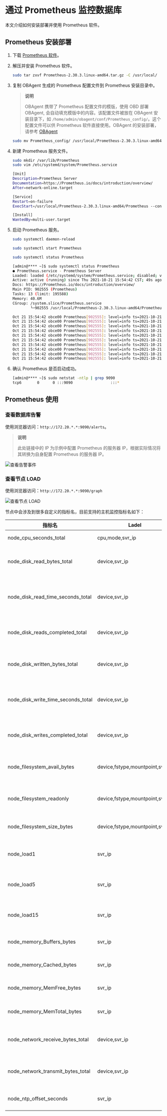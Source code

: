 # 通过 Prometheus 监控数据库

本文介绍如何安装部署并使用 Prometheus 软件。

## Prometheus 安装部署

1. 下载 [Prometheus 软件](https://Prometheus.io/download/)。

2. 解压并安装 Prometheus 软件。

    ```bash
    sudo tar zxvf Prometheus-2.30.3.linux-amd64.tar.gz -C /usr/local/
    ```

3. 复制 OBAgent 生成的 Prometheus 配置文件到 Prometheus 安装目录中。

    >**说明**
    >
    >OBAgent 携带了 Prometheus 配置文件的模版，使用 OBD 部署 OBAgent, 会自动填充模版中的内容。该配置文件被放在 OBAgent 安装目录下，如 `/home/admin/obagent/conf/Prometheus_config/`。这个配置文件可以供 Prometheus 软件直接使用。OBAgent 的安装部署，请参考 [OBAgent](../../../../18.supporting-tools/2.ob-agent/3.install-and-deploy-obagent/1.install-obagent.md)

    ```bash
    sudo mv Prometheus_config/ /usr/local/Prometheus-2.30.3.linux-amd64/
    ```

4. 新建 Prometheus 服务文件。

    ```bash
    sudo mkdir /var/lib/Prometheus
    sudo vim /etc/systemd/system/Prometheus.service

    [Unit]
    Description=Prometheus Server
    Documentation=https://Prometheus.io/docs/introduction/overview/
    After=network-online.target

    [Service]
    Restart=on-failure
    ExecStart=/usr/local/Prometheus-2.30.3.linux-amd64/Prometheus --config.file=/usr/local/Prometheus-2.30.3.linux-amd64/Prometheus_config/Prometheus.yaml --storage.tsdb.path=/var/lib/Prometheus --web.enable-lifecycle --web.external-url=http://172.20.*.*:9090

    [Install]
    WantedBy=multi-user.target
    ```

5. 启动 Prometheus 服务。

    ```bash
    sudo systemctl daemon-reload

    sudo systemctl start Prometheus

    sudo systemctl status Prometheus

    [admin@**** ~]$ sudo systemctl status Prometheus
    ● Prometheus.service - Prometheus Server
    Loaded: loaded (/etc/systemd/system/Prometheus.service; disabled; vendor preset: disabled)
    Active: active (running) since Thu 2021-10-21 15:54:42 CST; 49s ago
    Docs: https://Prometheus.io/docs/introduction/overview/
    Main PID: 902555 (Prometheus)
    Tasks: 13 (limit: 195588)
    Memory: 40.6M
    CGroup: /system.slice/Prometheus.service
            └─902555 /usr/local/Prometheus-2.30.3.linux-amd64/Prometheus --config.file=/usr/local/Prometheus-2.30.3.linux-amd64/Prometheus_config/Prometheus.yaml --storage.tsdb.path=/var/lib/Prometheus --web.enable-lifecycle --web.external-url=http://172.20.*.*:9090

    Oct 21 15:54:42 obce00 Prometheus[902555]: level=info ts=2021-10-21T07:54:42.275Z caller=head.go:479 component=tsdb msg="Replaying on-disk memory mappable chunks if any"
    Oct 21 15:54:42 obce00 Prometheus[902555]: level=info ts=2021-10-21T07:54:42.275Z caller=head.go:513 component=tsdb msg="On-disk memory mappable chunks replay completed" duration=2.127µs
    Oct 21 15:54:42 obce00 Prometheus[902555]: level=info ts=2021-10-21T07:54:42.275Z caller=head.go:519 component=tsdb msg="Replaying WAL, this may take a while"
    Oct 21 15:54:42 obce00 Prometheus[902555]: level=info ts=2021-10-21T07:54:42.275Z caller=head.go:590 component=tsdb msg="WAL segment loaded" segment=0 maxSegment=0
    Oct 21 15:54:42 obce00 Prometheus[902555]: level=info ts=2021-10-21T07:54:42.275Z caller=head.go:596 component=tsdb msg="WAL replay completed" checkpoint_replay_duration=39.378µs wal_replay_duration=185.207µs total_replay_duration=242.438µs
    Oct 21 15:54:42 obce00 Prometheus[902555]: level=info ts=2021-10-21T07:54:42.277Z caller=main.go:849 fs_type=XFS_SUPER_MAGIC
    Oct 21 15:54:42 obce00 Prometheus[902555]: level=info ts=2021-10-21T07:54:42.277Z caller=main.go:852 msg="TSDB started"
    Oct 21 15:54:42 obce00 Prometheus[902555]: level=info ts=2021-10-21T07:54:42.277Z caller=main.go:979 msg="Loading configuration file" filename=/usr/local/Prometheus-2.30.3.linux-amd64/Prometheus_config/Prometheus.yaml
    Oct 21 15:54:42 obce00 Prometheus[902555]: level=info ts=2021-10-21T07:54:42.281Z caller=main.go:1016 msg="Completed loading of configuration file" filename=/usr/local/Prometheus-2.30.3.linux-amd64/Prometheus_config/Prometheus.yaml totalDuration=4.630509ms db_storage=1>
    Oct 21 15:54:42 obce00 Prometheus[902555]: level=info ts=2021-10-21T07:54:42.281Z caller=main.go:794 msg="Server is ready to receive web requests."
    ```

6. 确认 Prometheus 是否启动成功。

    ```bash
    [admin@**** ~]$ sudo netstat -ntlp | grep 9090
    tcp6       0      0 :::9090                 :::*                    LISTEN      902555/Prometheus
    ```

## Prometheus 使用

### 查看数据库告警

使用浏览器访问：`http://172.20.*.*:9090/alerts`。

>**说明**
>
>此处链接中的 IP 为示例中配置 Prometheus 的服务器 IP，根据实际情况将其转换为自身配置 Prometheus 的服务器 IP。

![查看告警事件](https://obbusiness-private.oss-cn-shanghai.aliyuncs.com/doc/img/observer/V3.1.3/zh-CN/operation-and-maintenance-management/administrator-guide-monitoring-and-alerts/use-prometheus-to-monitor-databases.md/2.%E6%9F%A5%E7%9C%8B%E5%91%8A%E8%AD%A6%E4%BA%8B%E4%BB%B6.png)

### 查看节点 LOAD

使用浏览器访问：`http://172.20.*.*:9090/graph`

![查看节点 LOAD](https://obbusiness-private.oss-cn-shanghai.aliyuncs.com/doc/img/observer/V3.1.3/zh-CN/operation-and-maintenance-management/administrator-guide-monitoring-and-alerts/use-prometheus-to-monitor-databases.md/2.%E6%9F%A5%E7%9C%8B%E8%8A%82%E7%82%B9LOAD.png)

节点中会涉及到很多自定义的指标名，目前支持的主机监控指标名如下：

| 指标名 | Ladel | 描述 | 类型 |
| --- | --- | --- | --- |
| node_cpu_seconds_total | cpu,mode,svr_ip | CPU 时间 | counter |
| node_disk_read_bytes_total | device,svr_ip | 磁盘读取字节数 | counter |
| node_disk_read_time_seconds_total | device,svr_ip | 磁盘读取消耗总时间 | counter |
| node_disk_reads_completed_total | device,svr_ip | 磁盘读取完成次数 | counter |
| node_disk_written_bytes_total | device,svr_ip | 磁盘写入字节数 | counter |
| node_disk_write_time_seconds_total | device,svr_ip | 磁盘写入消耗总时间 | counter |
| node_disk_writes_completed_total | device,svr_ip | 磁盘写入完成次数 | counter |
| node_filesystem_avail_bytes | device,fstype,mountpoint,svr_ip | 文件系统可用大小 | gauge |
| node_filesystem_readonly | device,fstype,mountpoint,svr_ip | 文件系统是否只读 | gauge |
| node_filesystem_size_bytes | device,fstype,mountpoint,svr_ip | 文件系统大小 | gauge |
| node_load1 | svr_ip | 1 分钟平均 load | gauge |
| node_load5 | svr_ip | 5 分钟平均 load | gauge |
| node_load15 | svr_ip | 15 分钟平均 load | gauge |
| node_memory_Buffers_bytes | svr_ip | 内存 buffer 大小 | gauge |
| node_memory_Cached_bytes | svr_ip | 内存 cache 大小 | gauge |
| node_memory_MemFree_bytes | svr_ip | 内存 free 大小 | gauge |
| node_memory_MemTotal_bytes | svr_ip | 内存总大小 | gauge |
| node_network_receive_bytes_total | device,svr_ip | 网络接受总字节数 | counter |
| node_network_transmit_bytes_total | device,svr_ip | 网络发送总字节数 | counter |
| node_ntp_offset_seconds | svr_ip | NTP 时钟偏移 |  |
